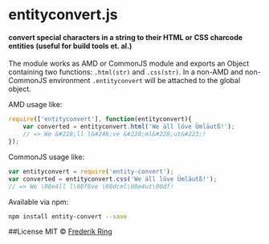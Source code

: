 # entityconvert.js
#### convert special characters in a string to their HTML or CSS charcode entities (useful for build tools et. al.)

The module works as AMD or CommonJS module and exports an Object containing two functions: `.html(str)` and `.css(str)`. In a non-AMD and non-CommonJS environment `.entityconvert` will be attached to the global object.

AMD usage like:
```javascript
require(['entityconvert'], function(entityconvert){
	var converted = entityconvert.html('We äll löve Ümläutß!');
	// => We &#228;ll l&#246;ve &#220;ml&#228;ut&#223;!
});
```

CommonJS usage like:
```javascript
var entityconvert = require('entity-convert');
var converted = entityconvert.css('We äll löve Ümläutß!');
// => We \00e4ll l\00f6ve \00dcml\00e4ut\00df!
```

Available via npm:
```sh
npm install entity-convert --save
```

##License
MIT © [Frederik Ring](http://www.frederikring.com)